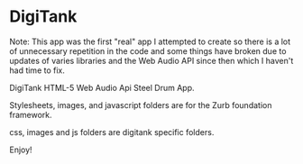 DigiTank
========
Note: This app was the first "real" app I attempted to create so there is a lot of unnecessary repetition in the code and some things have broken due to updates of varies libraries and the Web Audio API since then which I haven't had time to fix.

DigiTank HTML-5 Web Audio Api Steel Drum App.

Stylesheets, images, and javascript folders are for the Zurb foundation framework.

css, images and js folders are digitank specific folders.

Enjoy!
